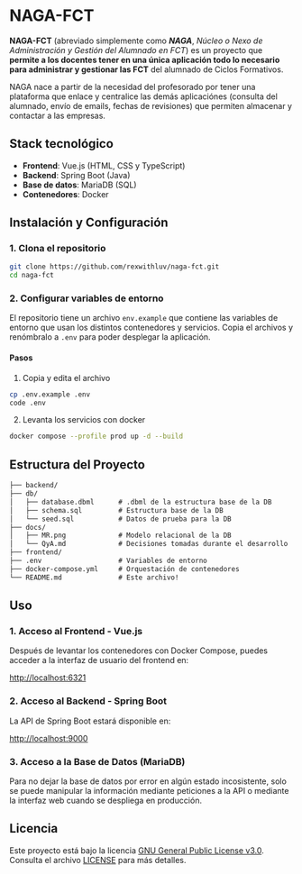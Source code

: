 # NAGA-FCT

**NAGA-FCT** (abreviado simplemente como ***NAGA***, *Núcleo o Nexo de Administración y Gestión del Alumnado en FCT*) es un proyecto que **permite a los docentes tener en una única aplicación todo lo necesario para administrar y gestionar las FCT** del alumnado de Ciclos Formativos.

NAGA nace a partir de la necesidad del profesorado por tener una plataforma que enlace y centralice las demás aplicaciónes (consulta del alumnado, envío de emails, fechas de revisiones) que permiten almacenar y contactar a las empresas.

## Stack tecnológico

- **Frontend**: Vue.js (HTML, CSS y TypeScript)
- **Backend**: Spring Boot (Java)
- **Base de datos**: MariaDB (SQL)
- **Contenedores**: Docker

## Instalación y Configuración

### 1. Clona el repositorio

```bash
git clone https://github.com/rexwithluv/naga-fct.git
cd naga-fct
```

### 2. Configurar variables de entorno

El repositorio tiene un archivo `env.example` que contiene las variables de entorno que usan los distintos contenedores y servicios. Copia el archivos y renómbralo a `.env` para poder desplegar la aplicación.

#### Pasos

1. Copia y edita el archivo

```bash
cp .env.example .env
code .env
```

2. Levanta los servicios con docker

```bash
docker compose --profile prod up -d --build
```

## Estructura del Proyecto

``` md
├── backend/
├── db/
│   ├── database.dbml      # .dbml de la estructura base de la DB
│   ├── schema.sql         # Estructura base de la DB
│   └── seed.sql           # Datos de prueba para la DB
├── docs/
│   ├── MR.png             # Modelo relacional de la DB
│   └── QyA.md             # Decisiones tomadas durante el desarrollo
├── frontend/
├── .env                   # Variables de entorno
├── docker-compose.yml     # Orquestación de contenedores
└── README.md              # Este archivo!
```

## Uso

### 1. Acceso al Frontend - Vue.js

Después de levantar los contenedores con Docker Compose, puedes acceder a la interfaz de usuario del frontend en:

[http://localhost:6321](http://localhost:6321)

### 2. Acceso al Backend - Spring Boot

La API de Spring Boot estará disponible en:

[http://localhost:9000](http://localhost:9000)

### 3. Acceso a la Base de Datos (MariaDB)

Para no dejar la base de datos por error en algún estado incosistente, solo se puede manipular la información mediante peticiones a la API o mediante la interfaz web cuando se despliega en producción.

## Licencia

Este proyecto está bajo la licencia [GNU General Public License v3.0](https://www.gnu.org/licenses/gpl-3.0.html). Consulta el archivo [LICENSE](./LICENSE) para más detalles.

